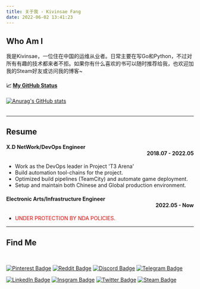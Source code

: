 ```yaml
---
title: 关于我 - Kivinsae Fang
date: 2022-06-02 13:41:23
---
```

## <b>Who Am I</b>

我是Kivinsae，一位住在中国的运维从业者。日常主要在写Go和Python，不过对所有有趣的技术都来者不拒。如果你有什么喜欢的书可以随时推荐给我，也欢迎加我的Steam好友或访问我的博客~

<table width="800px">
<tr valign="top" width="100%">

#### 📈 <a href="https://github.com/KKtheGhost" target="_blank">**My GitHub Status**</a>

[![Anurag's GitHub stats](https://github-readme-stats.vercel.app/api?username=KKtheGhost&theme=dark&show_icons=true)](https://github.com/anuraghazra/github-readme-stats)

</tr>
</table>

---
## <b>Resume</b>
#### <b>X.D NetWork/DevOps Engineer</b><div align="right">2018.07 - 2022.05</dov>
- Work as the DevOps leader in Project 'T3 Arena'
- Build automation tool-chains for the project.
- Optimized build pipelines (TeamCity) and automate game deployment.
- Setup and maintain both Chinese and Global production environment.

#### <b>Electronic Arts/Infrastructure Engineer</b><div align="right">2022.05 - Now</dov>
- <font color=Red>UNDER PROTECTION BY NDA POLICIES.</font>
---
<div align="left">

## <b>Find Me</b>
</div>
<div align="left">
<br>

[![Pinterest Badge](https://img.shields.io/badge/@kivinsae-red?style=for-the-badge&logo=pinterest&logoColor=white)](https://www.pinterest.com/kivinsae)
[![Reddit Badge](https://img.shields.io/badge/@kivinsae-orange?style=for-the-badge&logo=reddit&logoColor=white)](https://www.reddit.com/user/kivinsae)
[![Discord Badge](https://img.shields.io/badge/@kivinsae-yellow?style=for-the-badge&logo=discord&logoColor=black)](https://discordapp.com/users/kivinsae/)
[![Telegram Badge](https://img.shields.io/badge/@Kova_Saint_Fin-blue?style=for-the-badge&logo=telegram&logoColor=white)](https://t.me/Kova_Saint_Fin)

[![LinkedIn Badge](https://img.shields.io/badge/@kivinsae-navy?style=for-the-badge&logo=linkedin&logoColor=white)](https://www.linkedin.com/in/kivinsae/)
[![Insgram Badge](https://img.shields.io/badge/@kivinsae-purple?style=for-the-badge&logo=instagram&logoColor=pink)](https://www.instagram.com/kivinsae/)
[![Twitter Badge](https://img.shields.io/badge/@kistovincent-white?style=for-the-badge&logo=twitter&logoColor=blue)](https://twitter.com/kistovincent)
[![Steam Badge](https://img.shields.io/badge/@kivinsae-gray?style=for-the-badge&logo=steam&logoColor=white)](https://steamcommunity.com/id/kivinsae/)

</br>
</div>